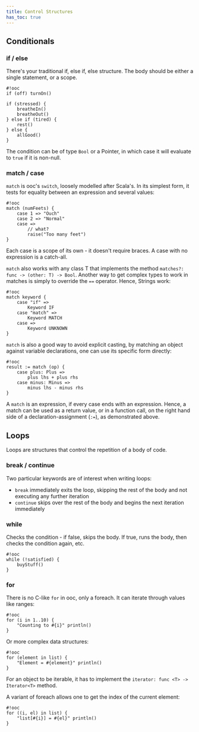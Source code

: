 ```yaml
---
title: Control Structures
has_toc: true
---
```


## Conditionals

### if / else

There's your traditional if, else if, else structure. The body should be either
a single statement, or a scope.

    #!ooc
    if (off) turnOn()

    if (stressed) {
        breatheIn()
        breatheOut()
    } else if (tired) {
        rest()
    } else {
        allGood()
    }

The condition can be of type `Bool` or a Pointer, in which case it will evaluate to
`true` if it is non-null.

### match / case

`match` is ooc's `switch`, loosely modelled after Scala's. In its simplest form, it tests for equality between an expression and several values:

    #!ooc
    match (numFeets) {
        case 1 => "Ouch"
        case 2 => "Normal"
        case =>
            // what?
            raise("Too many feet")
    }

Each case is a scope of its own - it doesn't require braces. A case with no
expression is a catch-all.

`match` also works with any class T that implements the method `matches?: func
-> (other: T) -> Bool`. Another way to get complex types to work in matches
is simply to override the `==` operator. Hence, Strings work:

    #!ooc
    match keyword {
        case "if" =>
            Keyword IF
        case "match" =>
            Keyword MATCH
        case =>
            Keyword UNKNOWN
    }

`match` is also a good way to avoid explicit casting, by matching an object
against variable declarations, one can use its specific form directly:

    #!ooc
    result := match (op) {
        case plus: Plus =>
            plus lhs + plus rhs
        case minus: Minus =>
            minus lhs - minus rhs
    }

A `match` is an expression, if every case ends with an expression. Hence, a
match can be used as a return value, or in a function call, on the right hand
side of a declaration-assignment (`:=`), as demonstrated above.

## Loops

Loops are structures that control the repetition of a body of code.

### break / continue

Two particular keywords are of interest when writing loops:

  * `break` immediately exits the loop, skipping the rest of the body
  and not executing any further iteration
  * `continue` skips over the rest of the body and begins the next
  iteration immediately

### while

Checks the condition - if false, skips the body. If true, runs the body,
then checks the condition again, etc.

    #!ooc
    while (!satisfied) {
        buyStuff()
    }

### for

There is no C-like `for` in ooc, only a foreach. It can iterate through
values like ranges:

    #!ooc
    for (i in 1..10) {
        "Counting to #{i}" println()
    }

Or more complex data structures:

    #!ooc
    for (element in list) {
        "Element = #{element}" println()
    }

For an object to be iterable, it has to implement the
`iterator: func <T> -> Iterator<T>` method.

A variant of foreach allows one to get the index of the current element:

    #!ooc
    for ((i, el) in list) {
        "list[#{i}] = #{el}" println()
    }


